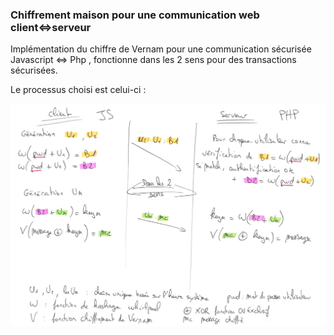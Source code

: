 <h3>Chiffrement maison pour une communication web client<=>serveur</h3>

Implémentation du chiffre de Vernam pour une communication sécurisée Javascript <=> Php , fonctionne dans les 2 sens pour des transactions sécurisées.

Le processus choisi est celui-ci :

![alt text](https://raw.githubusercontent.com/PoujadeOlivier/Chiffrement_Vernam_Php_Javascript/main/Processus_chiffrement_client_serveur.jpg) 
